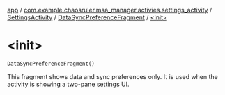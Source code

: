 [app](../../../index.md) / [com.example.chaosruler.msa_manager.activies.settings_activity](../../index.md) / [SettingsActivity](../index.md) / [DataSyncPreferenceFragment](index.md) / [&lt;init&gt;](.)

# &lt;init&gt;

`DataSyncPreferenceFragment()`

This fragment shows data and sync preferences only. It is used when the
activity is showing a two-pane settings UI.

